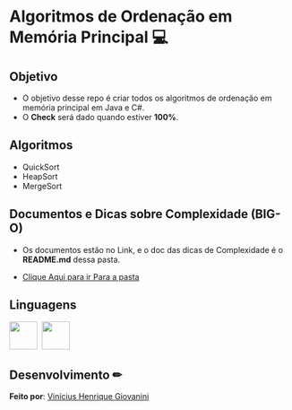 # Algoritmos de Ordenação em Memória Principal 💻

## Objetivo

- O objetivo desse repo é criar todos os algoritmos de ordenação em memória principal em Java e C#.  
- O **Check** será dado quando estiver **100%**.  

## Algoritmos

- QuickSort  
- HeapSort  
- MergeSort  

## Documentos e Dicas sobre Complexidade (BIG-O)

- Os documentos estão no Link, e o doc das dicas de Complexidade é o **README.md** dessa pasta.  

- [Clique Aqui para ir Para a pasta](https://github.com/viniciushgiovanini/Ordenacao-Memoria-Principal/tree/main/docs)

## Linguagens
         
<img src="https://cdn.jsdelivr.net/gh/devicons/devicon/icons/java/java-original.svg" width="50px"/>&nbsp;
<img src="https://cdn.jsdelivr.net/gh/devicons/devicon/icons/csharp/csharp-original.svg" width="50px"/>  

## Desenvolvimento ✏

**Feito por**: [Vinícius Henrique Giovanini](https://github.com/viniciushgiovanini)